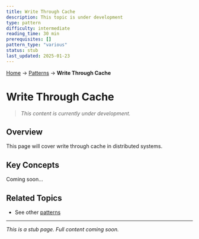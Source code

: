 ```yaml
---
title: Write Through Cache
description: This topic is under development
type: pattern
difficulty: intermediate
reading_time: 30 min
prerequisites: []
pattern_type: "various"
status: stub
last_updated: 2025-01-23
---
```


<!-- Navigation -->
[Home](../index.md) → [Patterns](index.md) → **Write Through Cache**

# Write Through Cache

> *This content is currently under development.*

## Overview

This page will cover write through cache in distributed systems.

## Key Concepts

Coming soon...

## Related Topics

- See other [patterns](index.md)

---

*This is a stub page. Full content coming soon.*
